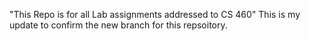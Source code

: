 "This Repo is for all Lab assignments addressed to CS 460" 
This is my update to confirm the new branch for this repsoitory.
